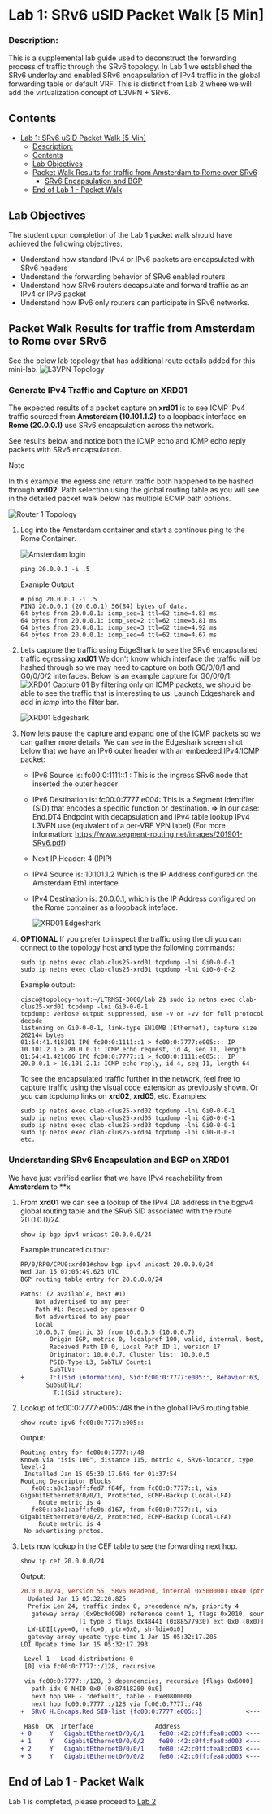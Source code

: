 

# Lab 1: SRv6 uSID Packet Walk [5 Min]

### Description: 
This is a supplemental lab guide used to deconstruct the forwarding process of traffic through the SRv6 topology. In Lab 1 we established the SRv6 underlay and enabled SRv6 encapsulation of IPv4 traffic in the global forwarding table or default VRF. This is distinct from Lab 2 where we will add the virtualization concept of L3VPN + SRv6.

## Contents
- [Lab 1: SRv6 uSID Packet Walk \[5 Min\]](#lab-1-srv6-usid-packet-walk-5-min)
    - [Description:](#description)
  - [Contents](#contents)
  - [Lab Objectives](#lab-objectives)
  - [Packet Walk Results for traffic from Amsterdam to Rome over SRv6](#packet-walk-results-for-traffic-from-amsterdam-to-rome-over-srv6)
    - [SRv6 Encapsulation and BGP](#srv6-encapsulation-and-bgp)
  - [End of Lab 1 - Packet Walk](#end-of-lab-1---packet-walk)
  

## Lab Objectives
The student upon completion of the Lab 1 packet walk should have achieved the following objectives:

* Understand how standard IPv4 or IPv6 packets are encapsulated with SRv6 headers
* Understand the forwarding behavior of SRv6 enabled routers
* Understand how SRv6 routers decapsulate and forward traffic as an IPv4 or IPv6 packet
* Understand how IPv6 only routers can participate in SRv6 networks.

## Packet Walk Results for traffic from Amsterdam to Rome over SRv6

See the below lab topology that has additional route details added for this mini-lab.
![L3VPN Topology](/topo_drawings/lab2-l3vpn-carrots.png)


### Generate IPv4 Traffic and Capture on XRD01
The expected results of a packet capture on **xrd01** is to see ICMP IPv4 traffic sourced from **Amsterdam (10.101.1.2)** to a loopback interface on **Rome (20.0.0.1)** use SRv6 encapsulation across the network.

See results below and notice both the ICMP echo and ICMP echo reply packets with SRv6 encapsulation. 
> [!NOTE]
>  In this example the egress and return traffic both happened to be hashed through **xrd02**.
>  Path selection using the global routing table as you will see in the detailed packet walk below
>  has multiple ECMP path options.

![Router 1 Topology](../topo_drawings/packet-walk-r1.png)



1. Log into the Amsterdam container and start a continous ping to the Rome Container.

   ![Amsterdam login](../topo_drawings/lab1-packet-walk-amsterdam.png)

   ```
   ping 20.0.0.1 -i .5
   ```

   Example Output
   ```
   # ping 20.0.0.1 -i .5
   PING 20.0.0.1 (20.0.0.1) 56(84) bytes of data.
   64 bytes from 20.0.0.1: icmp_seq=1 ttl=62 time=4.83 ms
   64 bytes from 20.0.0.1: icmp_seq=2 ttl=62 time=3.81 ms
   64 bytes from 20.0.0.1: icmp_seq=3 ttl=62 time=4.92 ms
   64 bytes from 20.0.0.1: icmp_seq=4 ttl=62 time=4.67 ms
   ```
2. Lets capture the traffic using EdgeShark to see the SRv6 encapsulated traffic egressing **xrd01**  We don't know which interface the traffic will be hashed through so we may need to capture on both G0/0/0/1 and G0/0/0/2 interfaces. Below is an example capture for G0/0/0/1:
   ![XRD01 Capture 01 ](../topo_drawings/lab1-packet-walk-capture-xrd01-1.png)
   By filtering only on ICMP packets, we should be able to see the traffic that is interesting to us.
   Launch Edgesharek and add in *icmp* into the filter bar.

   ![XRD01 Edgeshark ](../topo_drawings/lab1-packet-walk-capture-wireshark.png)
3. Now lets pause the capture and expand one of the ICMP packets so we can gather more details.
   We can see in the Edgeshark screen shot below that we have an IPv6 outer header with an embedeed IPv4/ICMP packet:
   - IPv6 Source is: fc00:0:1111::1 : This is the ingress SRv6 node that inserted the outer header
   - IPv6 Destination is: fc00:0:7777:e004: This is a Segment Identifier (SID) that encodes a specific function or destination. => In our case:  End.DT4 Endpoint with decapsulation and IPv4 table lookup IPv4 L3VPN use (equivalent of a per-VRF VPN label) (For more information: https://www.segment-routing.net/images/201901-SRv6.pdf)
   - Next IP Header: 4 (IPIP)
   - IPv4 Source is: 10.101.1.2 Which is the IP Address configured on the Amsterdam Eth1 interface.
   - IPv4 Destination is: 20.0.0.1, which is the IP Address configured on the Rome container as a loopback inteface.

     ![XRD01 Edgeshark ](../topo_drawings/lab1-packet-walk-wireshark-full-capture.png)
  
4. **OPTIONAL** If you prefer to inspect the traffic using the cli you can connect to the topology host and type the following commands:
   ```
   sudo ip netns exec clab-clus25-xrd01 tcpdump -lni Gi0-0-0-1
   sudo ip netns exec clab-clus25-xrd01 tcpdump -lni Gi0-0-0-2
   ```

   Example output:
   ```
   cisco@topology-host:~/LTRMSI-3000/lab_2$ sudo ip netns exec clab-clus25-xrd01 tcpdump -lni Gi0-0-0-1
   tcpdump: verbose output suppressed, use -v or -vv for full protocol decode
   listening on Gi0-0-0-1, link-type EN10MB (Ethernet), capture size 262144 bytes
   01:54:41.418301 IP6 fc00:0:1111::1 > fc00:0:7777:e005::: IP 10.101.2.1 > 20.0.0.1: ICMP echo request, id 4, seq 11, length
   01:54:41.421606 IP6 fc00:0:7777::1 > fc00:0:1111:e005::: IP 20.0.0.1 > 10.101.2.1: ICMP echo reply, id 4, seq 11, length 64
   ```

   To see the encapsulated traffic further in the network, feel free to capture traffic using the visual code extension as previously shown. Or you can tcpdump links on **xrd02**, **xrd05**, etc. Examples:
   ```
   sudo ip netns exec clab-clus25-xrd02 tcpdump -lni Gi0-0-0-1
   sudo ip netns exec clab-clus25-xrd05 tcpdump -lni Gi0-0-0-1
   sudo ip netns exec clab-clus25-xrd03 tcpdump -lni Gi0-0-0-1
   sudo ip netns exec clab-clus25-xrd04 tcpdump -lni Gi0-0-0-1
   etc.
   ```



### Understanding SRv6 Encapsulation and BGP on XRD01

We have just verified earlier that we have IPv4 reachability from **Amsterdam** to **x

1. From **xrd01** we can see a lookup of the IPv4 DA address in the bgpv4 global routing table and the SRv6 SID associated with the route 20.0.0.0/24.
   ```
   show ip bgp ipv4 unicast 20.0.0.0/24
   ```

   Example truncated output:
   ```diff
   RP/0/RP0/CPU0:xrd01#show bgp ipv4 unicast 20.0.0.0/24
   Wed Jan 15 07:05:49.623 UTC
   BGP routing table entry for 20.0.0.0/24

   Paths: (2 available, best #1)
       Not advertised to any peer
       Path #1: Received by speaker 0
       Not advertised to any peer
       Local
       10.0.0.7 (metric 3) from 10.0.0.5 (10.0.0.7)
           Origin IGP, metric 0, localpref 100, valid, internal, best, group-best
           Received Path ID 0, Local Path ID 1, version 17
           Originator: 10.0.0.7, Cluster list: 10.0.0.5
           PSID-Type:L3, SubTLV Count:1
           SubTLV:
   +       T:1(Sid information), Sid:fc00:0:7777:e005::, Behavior:63, SS-TLV Count:1    <---- SRv6 SID encapsulation
          SubSubTLV:
            T:1(Sid structure):
   ```

2. Lookup of fc00:0:7777:e005::/48 the in the global IPv6 routing table.
   ```
   show route ipv6 fc00:0:7777:e005::
   ```

   Output:
   ```
   Routing entry for fc00:0:7777::/48
   Known via "isis 100", distance 115, metric 4, SRv6-locator, type level-2
    Installed Jan 15 05:30:17.646 for 01:37:54
   Routing Descriptor Blocks
      fe80::a8c1:abff:fed7:f84f, from fc00:0:7777::1, via GigabitEthernet0/0/0/1, Protected, ECMP-Backup (Local-LFA)
        Route metric is 4
      fe80::a8c1:abff:fe0b:d167, from fc00:0:7777::1, via GigabitEthernet0/0/0/2, Protected, ECMP-Backup (Local-LFA)
        Route metric is 4
    No advertising protos.
   ```

3. Lets now lookup in the CEF table to see the forwarding next hop.
   ```
   show ip cef 20.0.0.0/24
   ```

   Output:
   ```diff
   20.0.0.0/24, version 55, SRv6 Headend, internal 0x5000001 0x40 (ptr 0x873d5f38) [1], 0x0 (0x0), 0x0 (0x9423a3b0)
     Updated Jan 15 05:32:20.825
     Prefix Len 24, traffic index 0, precedence n/a, priority 4
      gateway array (0x9bc9d098) reference count 1, flags 0x2010, source rib (7), 0 backups
                   [1 type 3 flags 0x48441 (0x88577930) ext 0x0 (0x0)]
     LW-LDI[type=0, refc=0, ptr=0x0, sh-ldi=0x0]
     gateway array update type-time 1 Jan 15 05:32:17.285
   LDI Update time Jan 15 05:32:17.293

    Level 1 - Load distribution: 0
    [0] via fc00:0:7777::/128, recursive

    via fc00:0:7777::/128, 3 dependencies, recursive [flags 0x6000]
      path-idx 0 NHID 0x0 [0x87418200 0x0]
      next hop VRF - 'default', table - 0xe0800000
      next hop fc00:0:7777::/128 via fc00:0:7777::/48
   +  SRv6 H.Encaps.Red SID-list {fc00:0:7777:e005::}            <--- uSID Encapsulation

    Hash  OK  Interface                 Address
   + 0     Y   GigabitEthernet0/0/0/1    fe80::42:c0ff:fea8:c003 <--- ECMP Next-hop
   + 1     Y   GigabitEthernet0/0/0/2    fe80::42:c0ff:fea8:d003 <--- ECMP Next-hop
   + 2     Y   GigabitEthernet0/0/0/1    fe80::42:c0ff:fea8:c003 <--- ECMP Next-hop
   + 3     Y   GigabitEthernet0/0/0/2    fe80::42:c0ff:fea8:d003 <--- ECMP Next-hop
   ```




## End of Lab 1 - Packet Walk

Lab 1 is completed, please proceed to [Lab 2](https://github.com/cisco-asp-web/LTRMSI-3000/blob/main/lab_2/lab_2-guide.md)
